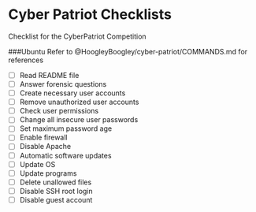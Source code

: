 # Cyber Patriot Checklists
Checklist for the CyberPatriot Competition

###Ubuntu
Refer to @HoogleyBoogley/cyber-patriot/COMMANDS.md for references
- [ ] Read README file
- [ ] Answer forensic questions
- [ ] Create necessary user accounts
- [ ] Remove unauthorized user accounts
- [ ] Check user permissions
- [ ] Change all insecure user passwords
- [ ] Set maximum password age
- [ ] Enable firewall
- [ ] Disable Apache
- [ ] Automatic software updates
- [ ] Update OS
- [ ] Update programs
- [ ] Delete unallowed files
- [ ] Disable SSH root login
- [ ] Disable guest account
